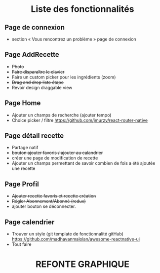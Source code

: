 # <p align="center">Liste des fonctionnalités</p>

## Page de connexion 
- section « Vous rencontrez un problème » page de connexion

## Page AddRecette
- <del>Photo<del>
- <del>Faire disparaître le clavier<del>
- Faire un custom picker pour les ingrédients (zoom)
- <del>Drag and drop liste étape<del>
- Revoir design draggable view

## Page Home
- Ajouter un champs de recherche (ajouter tempo)
- Choice picker / filtre  https://github.com/jmurzy/react-router-native

## Page détail recette 
- Partage natif 
- <del>bouton ajouter favoris / ajouter au calandrier<del>
- créer une page de modification de recette
- Ajouter un champs permettant de savoir combien de fois a été ajoutée une recette 

## Page Profil
- <del>Ajouter  recette favoris et recette création<del>
- <del>Régler Abonnement/Abonné (redux)<del>
- ajouter bouton se déconnecter.

## Page calendrier 
- Trouver un style (git template de fonctionnalité gitHub)  https://github.com/madhavanmalolan/awesome-reactnative-ui
- Tout faire

# <p align="center"> REFONTE GRAPHIQUE  </p>

